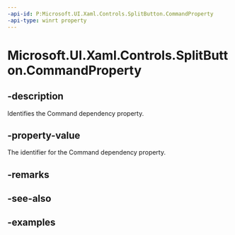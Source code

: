 ```yaml
---
-api-id: P:Microsoft.UI.Xaml.Controls.SplitButton.CommandProperty
-api-type: winrt property
---
```


<!-- Property syntax.
public DependencyProperty CommandProperty { get; }
-->

# Microsoft.UI.Xaml.Controls.SplitButton.CommandProperty

## -description

Identifies the Command dependency property.

## -property-value

The identifier for the Command dependency property.

## -remarks

## -see-also

## -examples

